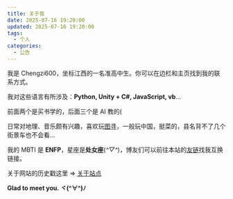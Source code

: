 ```yaml
---
title: 关于我
date: 2025-07-16 19:20:00
updated: 2025-07-16 19:20:00
tags:
  - 个人
categories:
  - 公告
---
```


我是 Chengzi600，坐标江西的一名准高中生。你可以在边栏和主页找到我的联系方式。

我对这些语言有所涉及：**Python, Unity + C#, JavaScript, vb**...  

前面两个是买书学的，后面三个是 AI 教的(

日常对地理、音乐颇有兴趣，喜欢玩[图寻](https://tuxun.fun)，一般玩中国，挺菜的，县名背不了几个街景车也不会看...

我的 MBTI 是 **ENFP**，星座是**处女座**(*^▽^*)，博友们可以前往本站的[友链](https://blog.zhaozilin.cn/links/)找我互换链接。

关于网站的历史戳这里 => [关于站点](https://blog.zhaozilin.cn/about/site)

**Glad to meet you.  ヾ(^∀^)ﾉ**

